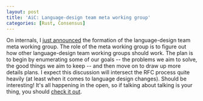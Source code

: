 ```yaml
---
layout: post
title: 'AiC: Language-design team meta working group'
categories: [Rust, Consensus]
---
```


On internals, I [just announced][i] the formation of the
language-design team meta working group. The role of the meta working
group is to figure out how other language-design team working groups
should work. The plan is to begin by enumerating some of our goals --
the problems we aim to solve, the good things we aim to keep -- and
then move on to draw up more details plans. I expect this discussion
will intersect the RFC process quite heavily (at least when it comes
to language design changes). Should be interesting! It's all happening
in the open, so if talking about talking is your thing, you should
[check it out][i].


[i]: https://internals.rust-lang.org/t/announcing-lang-team-meta-working-group/9900
